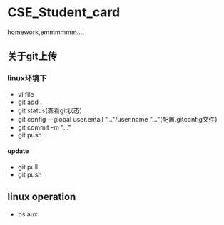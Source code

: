 # CSE_Student_card
homework,emmmmmm....
## 关于git上传
### linux环境下
- vi file
- git add .
- git status(查看git状态)
- git config --global user.email "..."/user.name "..."(配置.gitconfig文件)
- git commit -m "..."
- git push
#### update
- git pull
- git push
## linux operation
- ps aux 
